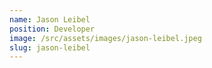 ```yaml
---
name: Jason Leibel
position: Developer
image: /src/assets/images/jason-leibel.jpeg
slug: jason-leibel
---
```

